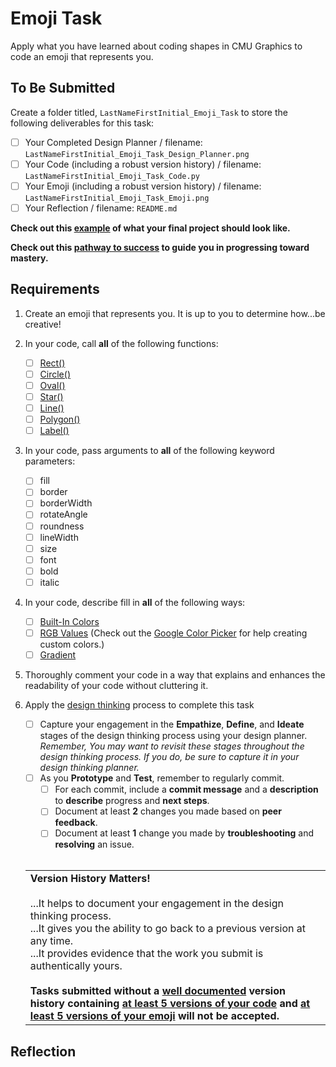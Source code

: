 # Emoji Task

Apply what you have learned about coding shapes in CMU Graphics to code an emoji that represents you.

## To Be Submitted

Create a folder titled, `LastNameFirstInitial_Emoji_Task` to store the following deliverables for this task:

* [ ] Your Completed Design Planner  / filename: `LastNameFirstInitial_Emoji_Task_Design_Planner.png`
* [ ] Your Code (including a robust version history) / filename: `LastNameFirstInitial_Emoji_Task_Code.py`
* [ ] Your Emoji (including a robust version history) / filename: `LastNameFirstInitial_Emoji_Task_Emoji.png`
* [ ] Your Reflection / filename: `README.md`

**Check out this [example](https://github.com/MrJSwotinsky/AP_Computer_Science_Principles_2025_2026/tree/main/Unit_1_Intro_to_CMU_Graphics/Tasks/Emoji_Task/Sample) of what your final project should look like.**

**Check out this [pathway to success](https://github.com/MrJSwotinsky/AP_Computer_Science_Principles_2025_2026/blob/main/Unit_1_Intro_to_CMU_Graphics/Tasks/Emoji_Task/Pathway%20to%20Success%20-%20Emoji%20Task.pdf) to guide you in progressing toward mastery.**

## Requirements

1. Create an emoji that represents you.  It is up to you to determine how...be creative!

2. In your code, call **all** of the following functions:
    * [ ] [Rect()](https://academy.cs.cmu.edu/docs/rect)
    * [ ] [Circle()](https://academy.cs.cmu.edu/docs/circle)
    * [ ] [Oval()](https://academy.cs.cmu.edu/docs/oval)
    * [ ] [Star()](https://academy.cs.cmu.edu/docs/star)
    * [ ] [Line()](https://academy.cs.cmu.edu/docs/line)
    * [ ] [Polygon()](https://academy.cs.cmu.edu/docs/polygon)
    * [ ] [Label()](https://academy.cs.cmu.edu/docs/label)

3. In your code, pass arguments to **all** of the following keyword parameters:
    * [ ] fill
    * [ ] border 
    * [ ] borderWidth 
    * [ ] rotateAngle  
    * [ ] roundness 
    * [ ] lineWidth 
    * [ ] size
    * [ ] font
    * [ ] bold 
    * [ ] italic 
          
4. In your code, describe fill in **all** of the following ways:
    * [ ] [Built-In Colors](https://academy.cs.cmu.edu/docs/builtInColors)
    * [ ] [RGB Values](https://academy.cs.cmu.edu/docs/rgbValues) (Check out the [Google Color Picker](https://www.google.com/search?q=google+color+picker) for help creating custom colors.)
    * [ ] [Gradient](https://academy.cs.cmu.edu/docs/gradients)
  
5. Thoroughly comment your code in a way that explains and enhances the readability of your code without cluttering it.

6. Apply the [design thinking](https://github.com/MrJSwotinsky/AP_Computer_Science_Principles_2025_2026/blob/main/Resources/Design%20Thinking.pdf) process to complete this task
     * [ ] Capture your engagement in the **Empathize**, **Define**, and **Ideate** stages of the design thinking process using your design planner.<br>*Remember, You may want to revisit these stages throughout the design thinking process.  If you do, be sure to capture it in your design thinking planner.*
     * [ ] As you **Prototype** and **Test**, remember to regularly commit.
        * [ ]  For each commit, include a **commit message** and a **description** to **describe** progress and **next steps**.
        * [ ]  Document at least **2** changes you made based on **peer feedback**.
        * [ ]  Document at least **1** change you made by **troubleshooting** and **resolving** an issue.
   <br><br>
   <table>
      <tr>
         <td>
            <b>Version History Matters!</b><br><br>
            ...It helps to document your engagement in the design thinking process.<br>
            ...It gives you the ability to go back to a previous version at any time.<br>
            ...It provides evidence that the work you submit is authentically yours.<br><br>
            <b>Tasks submitted without a <ins>well documented</ins> version history containing <ins>at least 5 versions of your code</ins> and <ins>at least 5 versions of your emoji</ins> will not be accepted.</b>
         </td>
      </tr>
   </table>

## Reflection
